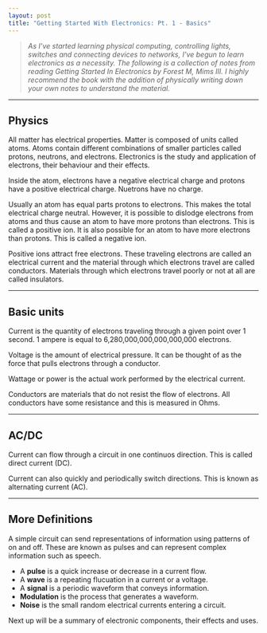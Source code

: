 ```yaml
---
layout: post
title: "Getting Started With Electronics: Pt. 1 - Basics"
---
```


>*As I've started learning physical computing, controlling lights, switches and connecting devices to networks, I've begun to learn electronics as a necessity. The following is a collection of notes from reading Getting Started In Electronics by Forest M, Mims III. I highly recommend the book with the addition of physically writing down your own notes to understand the material.*

---

## Physics

All matter has electrical properties. Matter is composed of units called atoms. Atoms contain different combinations of smaller particles called protons, neutrons, and electrons. Electronics is the study and application of electrons, their behaviour and their effects.

Inside the atom, electrons have a negative electrical charge and protons have a positive electrical charge. Nuetrons have no charge.

Usually an atom has equal parts protons to electrons. This makes the total electrical charge neutral. However, it is possible to dislodge electrons from atoms and thus cause an atom to have more protons than electrons. This is called a positive ion. It is also possible for an atom to have more electrons than protons. This is called a negative ion.

Positive ions attract free electrons. These traveling electrons are called an electrical current and the material through which electrons travel are called conductors. Materials through which electrons travel poorly or not at all are called insulators.

---

## Basic units

Current is the quantity of electrons traveling through a given point over 1 second. 1 ampere is equal to 6,280,000,000,000,000,000 electrons.

Voltage is the amount of electrical pressure. It can be thought of as the force that pulls electrons through a conductor.

Wattage or power is the actual work performed by the electrical current.

Conductors are materials that do not resist the flow of electrons. All conductors have some resistance and this is measured in Ohms.

---

## AC/DC

Current can flow through a circuit in one continuos direction. This is called direct current (DC).

Current can also quickly and periodically switch directions. This is known as alternating current (AC).

---

## More Definitions

A simple circuit can send representations of information using patterns of on and off. These are known as pulses and can represent complex information such as speech.

- A **pulse** is a quick increase or decrease in a current flow.
- A **wave** is a repeating flucuation in a current or a voltage.
- A **signal** is a periodic waveform that conveys information.
- **Modulation** is the process that generates a waveform.
- **Noise** is the small random electrical currents entering a circuit.

Next up will be a summary of electronic components, their effects and uses.
